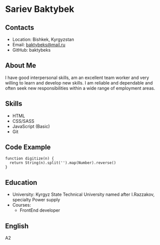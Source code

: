 # Sariev Baktybek

## Contacts

* Location: Bishkek, Kyrgyzstan
* Email: baktybeks@mail.ru
* GitHub: baktybeks

## About Me
I have good interpersonal skills, am an excellent team worker and very willing to learn and develop new skills.
I am reliable and dependable and often seek new responsibilities within a wide range of employment areas.

## Skills
* HTML
* CSS/SASS
* JavaScript (Basic)
* Git

## Code Example
```
function digitize(n) {
  return String(n).split('').map(Number).reverse()
}
```
## Education

* University: Kyrgyz State Technical University named after I.Razzakov, specialty Power supply
* Courses:
  * FrontEnd developer

## English

A2 
